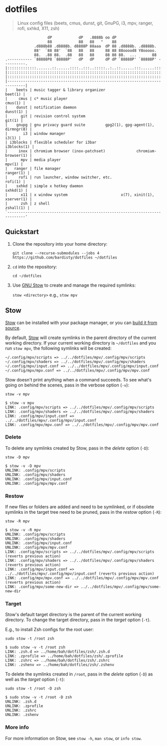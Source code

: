 # dotfiles

> Linux config files (beets, cmus, dunst, git, GnuPG, i3, mpv, ranger, rofi,
> sxhkd, X11, zsh)

```text
                   dP            dP   .8888b oo dP
                   88            88   88   "    88
             .d888b88 .d8888b. d8888P 88aaa  dP 88 .d8888b. .d8888b.
             88'  `88 88'  `88   88   88     88 88 88ooood8 Y8ooooo.
             88.  .88 88.  .88   88   88     88 88 88.  ...       88
.----------- `88888P8 `88888P'   dP   dP     dP dP `88888P' `88888P' ----------.
|:::::::::::::.......::......::::..:::..:::::..:..::......:::......::::::::::::|
|::::::::::::::::::::::::::::::::::::::::::::::::::::::::::::::::::::::::::::::|
|::::::::::::::::::::::::::::::::::::::::::::::::::::::::::::::::::::::::::::::|
|------------------------------------------------------------------------------|
|    beets | music tagger & library organizer                          beet(1) |
|     cmus | c* music player                                           cmus(1) |
|    dunst | notification daemon                                      dunst(1) |
|      git | revision control system                                    git(1) |
|    gnupg | gnu privacy guard suite         gpg2(1), gpg-agent(1), dirmngr(8) |
|       i3 | window manager                                              i3(1) |
| i3blocks | flexible scheduler for i3bar                          i3blocks(1) |
|     inox | chromium browser (inox-patchset)              chromium-browser(1) |
|      mpv | media player                                               mpv(1) |
|   ranger | file manager                                            ranger(1) |
|     rofi | run launcher, window switcher, etc.                       rofi(1) |
|    sxhkd | simple x hotkey daemon                                   sxhkd(1) |
|      x11 | x window system                        x(7), xinit(1), xserver(1) |
|      zsh | z shell                                                 zshall(1) |
`------------------------------------------------------------------------------'
```

## Quickstart

1.  Clone the repository into your home directory:

    `git clone --recurse-submodules --jobs 4 https://github.com/bardisty/dotfiles ~/dotfiles`

2.  `cd` into the repository:

    `cd ~/dotfiles`

3.  Use [GNU Stow](https://www.gnu.org/software/stow/) to create and manage
    the required symlinks:

    `stow <directory>` e.g., `stow mpv`

## Stow

[Stow](https://www.gnu.org/software/stow/) can be installed with your
package manager, or you can [build it from source](https://savannah.gnu.org/git/?group=stow).

By default, [Stow](https://www.gnu.org/software/stow/) will create symlinks
in the parent directory of the current working directory. If your current
working directory is `~/dotfiles` and you run `stow mpv`, the following
symlinks will be created:

```text
~/.config/mpv/scripts => ../../dotfiles/mpv/.config/mpv/scripts
~/.config/mpv/shaders => ../../dotfiles/mpv/.config/mpv/shaders
~/.config/mpv/input.conf => ../../dotfiles/mpv/.config/mpv/input.conf
~/.config/mpv/mpv.conf => ../../dotfiles/mpv/.config/mpv/mpv.conf
```

Stow doesn't print anything when a command succeeds. To see
what's going on behind the scenes, pass in the verbose option (`-v`):

`stow -v mpv`

```text
$ stow -v mpv
LINK: .config/mpv/scripts => ../../dotfiles/mpv/.config/mpv/scripts
LINK: .config/mpv/shaders => ../../dotfiles/mpv/.config/mpv/shaders
LINK: .config/mpv/input.conf => ../../dotfiles/mpv/.config/mpv/input.conf
LINK: .config/mpv/mpv.conf => ../../dotfiles/mpv/.config/mpv/mpv.conf
```

### Delete

To delete any symlinks created by Stow, pass in the *delete* option (`-D`):

`stow -D mpv`

```text
$ stow -v -D mpv
UNLINK: .config/mpv/scripts
UNLINK: .config/mpv/shaders
UNLINK: .config/mpv/input.conf
UNLINK: .config/mpv/mpv.conf
```

### Restow

If new files or folders are added and need to be symlinked, or if obsolete
symlinks in the target tree need to be pruned, pass in the *restow* option
(`-R`):

`stow -R mpv`

```text
$ stow -v -R mpv
UNLINK: .config/mpv/scripts
UNLINK: .config/mpv/shaders
UNLINK: .config/mpv/input.conf
UNLINK: .config/mpv/mpv.conf
LINK: .config/mpv/scripts => ../../dotfiles/mpv/.config/mpv/scripts (reverts previous action)
LINK: .config/mpv/shaders => ../../dotfiles/mpv/.config/mpv/shaders (reverts previous action)
LINK: .config/mpv/input.conf => ../../dotfiles/mpv/.config/mpv/input.conf (reverts previous action)
LINK: .config/mpv/mpv.conf => ../../dotfiles/mpv/.config/mpv/mpv.conf (reverts previous action)
LINK: .config/mpv/some-new-dir => ../../dotfiles/mpv/.config/mpv/some-new-dir
```

### Target

Stow's default target directory is the parent of the current working
directory. To change the target directory, pass in the *target* option
(`-t`).

E.g., to install Zsh configs for the root user:

`sudo stow -t /root zsh`

```text
$ sudo stow -v -t /root zsh
LINK: .zsh.d => ../home/bah/dotfiles/zsh/.zsh.d
LINK: .zprofile => ../home/bah/dotfiles/zsh/.zprofile
LINK: .zshrc => ../home/bah/dotfiles/zsh/.zshrc
LINK: .zshenv => ../home/bah/dotfiles/zsh/.zshenv
```

To delete the symlinks created in `/root`, pass in the *delete* option
(`-D`) as well as the *target* option (`-t`):

`sudo stow -t /root -D zsh`

```text
$ sudo stow -v -t /root -D zsh
UNLINK: .zsh.d
UNLINK: .zprofile
UNLINK: .zshrc
UNLINK: .zshenv
```

### More info

For more information on Stow, see `stow -h`, `man stow`, or `info stow`.
